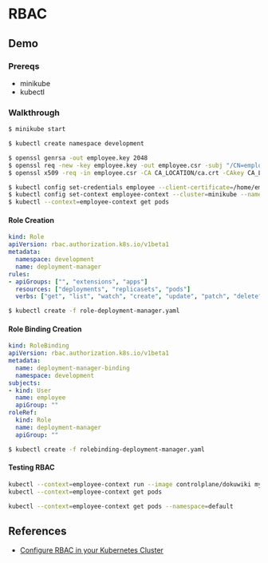 # RBAC

## Demo

### Prereqs

- minikube
- kubectl

### Walkthrough

```bash
$ minikube start
```

```bash
$ kubectl create namespace development
```

```bash
$ openssl genrsa -out employee.key 2048
$ openssl req -new -key employee.key -out employee.csr -subj "/CN=employee/O=controlplane"
$ openssl x509 -req -in employee.csr -CA CA_LOCATION/ca.crt -CAkey CA_LOCATION/ca.key -CAcreateserial -out employee.crt -days 500
```

```bash
$ kubectl config set-credentials employee --client-certificate=/home/employee/.certs/employee.crt  --client-key=/home/employee/.certs/employee.key
$ kubectl config set-context employee-context --cluster=minikube --namespace=development --user=employee
$ kubectl --context=employee-context get pods
```

#### Role Creation

```yaml
kind: Role
apiVersion: rbac.authorization.k8s.io/v1beta1
metadata:
  namespace: development
  name: deployment-manager
rules:
- apiGroups: ["", "extensions", "apps"]
  resources: ["deployments", "replicasets", "pods"]
  verbs: ["get", "list", "watch", "create", "update", "patch", "delete"] # You can also use ["*"]
```

```bash
$ kubectl create -f role-deployment-manager.yaml
```

#### Role Binding Creation

```yaml
kind: RoleBinding
apiVersion: rbac.authorization.k8s.io/v1beta1
metadata:
  name: deployment-manager-binding
  namespace: development
subjects:
- kind: User
  name: employee
  apiGroup: ""
roleRef:
  kind: Role
  name: deployment-manager
  apiGroup: ""
```

```bash
$ kubectl create -f rolebinding-deployment-manager.yaml
```

#### Testing RBAC

```bash
kubectl --context=employee-context run --image controlplane/dokuwiki mydokuwiki
kubectl --context=employee-context get pods
```

```bash
kubectl --context=employee-context get pods --namespace=default
```

## References

- [Configure RBAC in your Kubernetes Cluster](https://docs.controlplane.com/tutorials/configure-rbac-in-your-kubernetes-cluster/)

